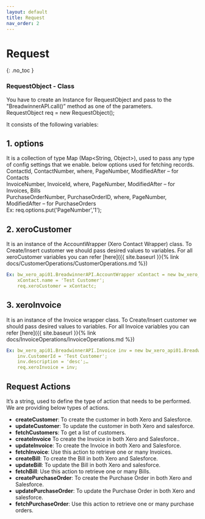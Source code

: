 ```yaml
---
layout: default
title: Request
nav_order: 2
---
```


# Request
{: .no_toc }


### RequestObject - Class
You have to create an Instance for RequestObject and pass to the "BreadwinnerAPI.call()” method as one of the parameters. <br/>
RequestObject req = new RequestObject(); 

It consists of the following variables:
## 1. options 
It is a collection of type Map (Map<String, Object>), used to pass any type of config settings that we enable.
    below options used for fetching records. <br/>
    ContactId, ContactNumber, where, PageNumber, ModifiedAfter – for Contacts <br/>
    InvoiceNumber, InvoiceId, where, PageNumber, ModifiedAfter – for Invoices, Bills <br/>
    PurchaseOrderNumber, PurchaseOrderID, where, PageNumber, ModifiedAfter – for PurchaseOrders <br/>
Ex: req.options.put('PageNumber','1');

## 2. xeroCustomer
It is an instance of the AccountWrapper (Xero Contact Wrapper) class. To Create/Insert customer we should pass desired values to variables. For all xeroCustomer variables you can refer [here]({{ site.baseurl }}{% link docs/CustomerOperations/CustomerOperations.md %})
```yaml
Ex: bw_xero_api01.BreadwinnerAPI.AccountWrapper xContact = new bw_xero_api01.BreadwinnerAPI.AccountWrapper();
    xContact.name = 'Test Customer'; 
    req.xeroCustomer = xContactc;
```

## 3. xeroInvoice
It is an instance of the Invoice wrapper class. To Create/Insert customer we should pass desired values to variables. For all Invoice variables you can refer [here]({{ site.baseurl }}{% link docs/InvoiceOperations/InvoiceOperations.md %}) 
```yaml
Ex: bw_xero_api01.BreadwinnerAPI.Invoice inv = new bw_xero_api01.BreadwinnerAPI.Invoice();
    inv.CustomerId = 'Test Customer'; 
    inv.description = 'desc';… 
    req.xeroInvoice = inv;
```
## Request Actions
It’s a string, used to define the type of action that needs to be performed. We are providing below types of actions.

<ul>

<li><b>createCustomer</b>: To create the customer in both Xero and Salesforce.</li>
<li><b>updateCustomer</b>: To update the customer in both Xero and salesforce.</li>
<li><b>fetchCustomers</b>: To get a list of customers.</li>
<li><b>createInvoice</b> To create the Invoice in both Xero and Salesforce..</li>
<li><b>updateInvoice</b>: To create the Invoice in both Xero and Salesforce.</li>
<li><b>fetchInvoice</b>: Use this action to retrieve one or many Invoices.</li>
<li><b>createBill</b>: To create the Bill in both Xero and Salesforce.</li>
<li><b>updateBill</b>: To update the Bill in both Xero and salesforce.</li>
<li><b>fetchBill</b>: Use this action to retrieve one or many Bills.</li>
<li><b>createPurchaseOrder</b>: To create the Purchase Order in both Xero and Salesforce.</li>
<li><b>updatePurchaseOrder</b>: To update the Purchase Order in both Xero and salesforce.</li>
<li><b>fetchPurchaseOrder</b>: Use this action to retrieve one or many purchase orders.</li>

</ul>